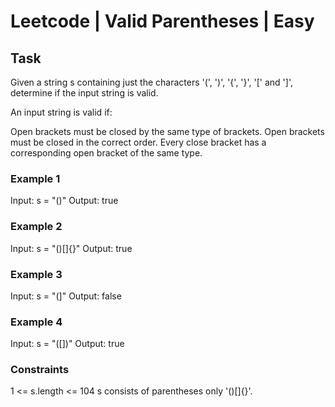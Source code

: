 # Leetcode | Valid Parentheses | Easy

## Task

Given a string s containing just the characters '(', ')', '{', '}', '[' and ']', determine if the input string is valid.

An input string is valid if:

Open brackets must be closed by the same type of brackets.
Open brackets must be closed in the correct order.
Every close bracket has a corresponding open bracket of the same type.

### Example 1

Input: s = "()"
Output: true

### Example 2

Input: s = "()[]{}"
Output: true

### Example 3

Input: s = "(]"
Output: false

### Example 4

Input: s = "([])"
Output: true

### Constraints

1 <= s.length <= 104
s consists of parentheses only '()[]{}'.